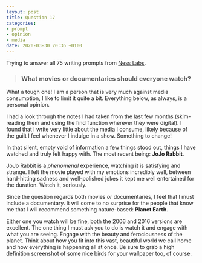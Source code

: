 ```yaml
---
layout: post
title: Question 17
categories:
- prompt
- opinion
- media
date: 2020-03-30 20:36 +0100
---
```

Trying to answer all 75 writing prompts from [Ness Labs](https://nesslabs.com/writing-prompts).

> ### What movies or documentaries should everyone watch?

What a tough one! I am a person that is very much against media consumption, I like to limit it quite a bit. Everything below, as always, is a personal opinion.

I had a look through the notes I had taken from the last few months (skim-reading them and using the find function wherever they were digital). I found that I write very little about the media I consume, likely because of the guilt I feel whenever I indulge in a show. Something to change!

In that silent, empty void of information a few things stood out, things I have watched and truly felt happy with. The most recent being: **JoJo Rabbit**. 

JoJo Rabbit is a *phenomenal* experience, watching it is satisfying and strange. I felt the movie played with my emotions incredibly well, between hard-hitting sadness and well-polished jokes it kept me well entertained for the duration. Watch it, seriously.

Since the question regards both movies *or* documentaries, I feel that I must include a documentary. It will come to no surprise for the people that know me that I will recommend something nature-based: **Planet Earth**.

Either one you watch will be fine, both the 2006 and 2016 versions are excellent. The one thing I must ask you to do is watch it and engage with what you are seeing. Engage with the beauty and ferociousness of the planet. Think about how you fit into this vast, beautiful world we call home and how everything is happening all at once. Be sure to grab a high definition screenshot of some nice birds for your wallpaper too, of course. 